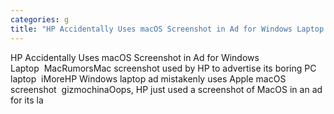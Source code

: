 ```yaml
---
categories: g
title: "HP Accidentally Uses macOS Screenshot in Ad for Windows Laptop  MacRumors"
---
```

HP Accidentally Uses macOS Screenshot in Ad for Windows Laptop&nbsp;&nbsp;MacRumorsMac screenshot used by HP to advertise its boring PC laptop&nbsp;&nbsp;iMoreHP Windows laptop ad mistakenly uses Apple macOS screenshot&nbsp;&nbsp;gizmochinaOops, HP just used a screenshot of MacOS in an ad for its la